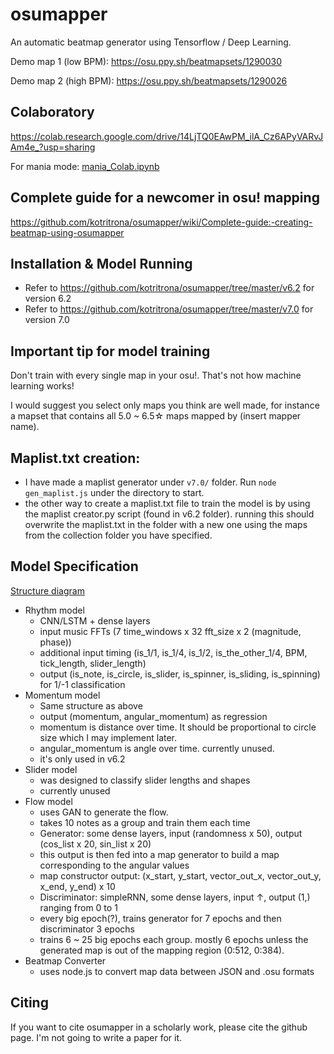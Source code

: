 # osumapper

An automatic beatmap generator using Tensorflow / Deep Learning.

Demo map 1 (low BPM): https://osu.ppy.sh/beatmapsets/1290030

Demo map 2 (high BPM): https://osu.ppy.sh/beatmapsets/1290026

## Colaboratory

https://colab.research.google.com/drive/14LjTQ0EAwPM_ilA_Cz6APyVARvJAm4e_?usp=sharing

For mania mode: [mania_Colab.ipynb](https://colab.research.google.com/github/kotritrona/osumapper/blob/master/v7.0/mania_Colab.ipynb)

## Complete guide for a newcomer in osu! mapping

https://github.com/kotritrona/osumapper/wiki/Complete-guide:-creating-beatmap-using-osumapper

## Installation & Model Running

- Refer to https://github.com/kotritrona/osumapper/tree/master/v6.2 for version 6.2
- Refer to https://github.com/kotritrona/osumapper/tree/master/v7.0 for version 7.0

## Important tip for model training

Don't train with every single map in your osu!. That's not how machine learning works!

I would suggest you select only maps you think are well made, for instance a mapset that contains all 5.0 ~ 6.5☆ maps mapped by (insert mapper name).

## Maplist.txt creation:
- I have made a maplist generator under `v7.0/` folder. Run `node gen_maplist.js` under the directory to start.
- the other way to create a maplist.txt file to train the model is by using the maplist creator.py script (found in v6.2 folder). running this should overwrite the maplist.txt in the folder with a new one using the maps from the collection folder you have specified.

## Model Specification
[Structure diagram](osunn_structure.jpg)

- Rhythm model
  - CNN/LSTM + dense layers
  - input music FFTs (7 time_windows x 32 fft_size x 2 (magnitude, phase))
  - additional input timing (is_1/1, is_1/4, is_1/2, is_the_other_1/4, BPM, tick_length, slider_length)
  - output (is_note, is_circle, is_slider, is_spinner, is_sliding, is_spinning) for 1/-1 classification
- Momentum model
  - Same structure as above
  - output (momentum, angular_momentum) as regression
  - momentum is distance over time. It should be proportional to circle size which I may implement later.
  - angular_momentum is angle over time. currently unused.
  - it's only used in v6.2
- Slider model
  - was designed to classify slider lengths and shapes
  - currently unused
- Flow model
  - uses GAN to generate the flow.
  - takes 10 notes as a group and train them each time
  - Generator: some dense layers, input (randomness x 50), output (cos_list x 20, sin_list x 20)
  - this output is then fed into a map generator to build a map corresponding to the angular values
  - map constructor output: (x_start, y_start, vector_out_x, vector_out_y, x_end, y_end) x 10
  - Discriminator: simpleRNN, some dense layers, input ↑, output (1,) ranging from 0 to 1
  - every big epoch(?), trains generator for 7 epochs and then discriminator 3 epochs
  - trains 6 ~ 25 big epochs each group. mostly 6 epochs unless the generated map is out of the mapping region (0:512, 0:384).
- Beatmap Converter
  - uses node.js to convert map data between JSON and .osu formats

## Citing

If you want to cite osumapper in a scholarly work, please cite the github page. I'm not going to write a paper for it.
